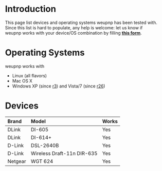 # Introduction #
This page list devices and operating systems weupnp has been tested with. Since this list is hard to populate, any help is welcome: let us know if weupnp works with your device/OS combination by filling **[this form](http://spreadsheets.google.com/viewform?formkey=dDViV1BjdGV5Y0NVbEtOMXNKdVlfOGc6MA..)**.

# Operating Systems #
weupnp works with
  * Linux (all flavors)
  * Mac OS X
  * Windows XP (since [r3](https://code.google.com/p/weupnp/source/detail?r=3)) and Vista/7 (since [r26](https://code.google.com/p/weupnp/source/detail?r=26))

# Devices #

| **Brand** | **Model** | **Works** |
|:----------|:----------|:----------|
| DLink | DI-605 | Yes |
| DLink | DI-614+ | Yes |
| D-Link | DSL-2640B | Yes |
| D-Link | Wireless Draft-11n DIR-635 | Yes |
| Netgear | WGT 624 | Yes |